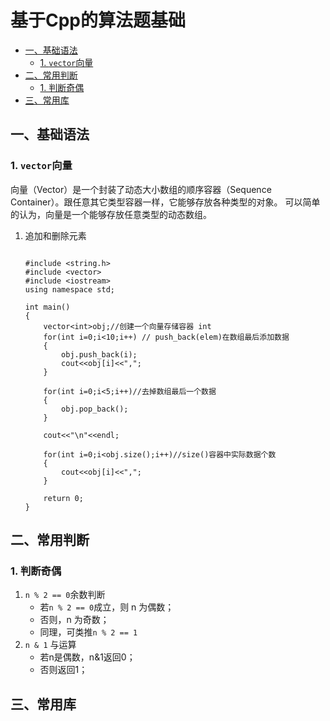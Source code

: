 # 基于Cpp的算法题基础


<!-- @import "[TOC]" {cmd="toc" depthFrom=2 depthTo=6 orderedList=false} -->

<!-- code_chunk_output -->

- [一、基础语法](#一-基础语法)
  - [1. `vector`向量](#1-vector向量)
- [二、常用判断](#二-常用判断)
  - [1. 判断奇偶](#1-判断奇偶)
- [三、常用库](#三-常用库)

<!-- /code_chunk_output -->


## 一、基础语法
### 1. `vector`向量
向量（Vector）是一个封装了动态大小数组的顺序容器（Sequence Container）。跟任意其它类型容器一样，它能够存放各种类型的对象。
可以简单的认为，向量是一个能够存放任意类型的动态数组。

1. 追加和删除元素  
    ```c++{cmd=true}

    #include <string.h>
    #include <vector>
    #include <iostream>
    using namespace std;
    
    int main()
    {
        vector<int>obj;//创建一个向量存储容器 int
        for(int i=0;i<10;i++) // push_back(elem)在数组最后添加数据 
        {
            obj.push_back(i);
            cout<<obj[i]<<",";    
        }
    
        for(int i=0;i<5;i++)//去掉数组最后一个数据 
        {
            obj.pop_back();
        }
    
        cout<<"\n"<<endl;
    
        for(int i=0;i<obj.size();i++)//size()容器中实际数据个数 
        {
            cout<<obj[i]<<",";
        }
    
        return 0;
    }
    ```


## 二、常用判断
### 1. 判断奇偶
1. `n % 2 == 0`余数判断
    + 若`n % 2 == 0`成立，则 n 为偶数；
    + 否则，n 为奇数；
    + 同理，可类推`n % 2 == 1`
2. `n & 1` 与运算
    + 若n是偶数，n&1返回0；
    + 否则返回1；

  
## 三、常用库
